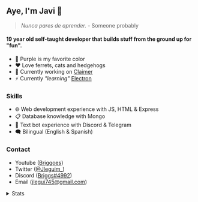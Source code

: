 ## Aye, I'm Javi 👋
>_Nunca pares de aprender._ - Someone probably
#### 19 year old self-taught developer that builds stuff from the ground up for "fun".
- 💜 Purple is my favorite color
- ❤ Love ferrets, cats and hedgehogs
- 🦍 Currently working on [Claimer](https://github.com/Jleguim/claimer)
- ⚡ Currently *"learning"* [Electron](https://www.electronjs.org/) 

### Skills
- 🌐 Web development experience with JS, HTML & Express
- 📋 Database knowledge with Mongo
- 💬 Text bot experience with Discord & Telegram
- 🗨 Bilingual (English & Spanish)

### Contact
- Youtube ([Briggoes](https://www.youtube.com/channel/UC15bHf8XbPIlQkifmlaSoDw))
- Twitter ([@Jleguim_](https://twitter.com/Jleguim_))
- Discord ([Briggs#4992](https://discord.gg/AH6yFdQtr4))
- Email (jlegui745@gmail.com)

<details><summary>Stats</summary>
<table align="center">
  <tr>
    <td>
      <img src ="https://github-readme-stats.vercel.app/api?username=Jleguim&show_icons=true&theme=tokyonight&custom_title=Jleguim%27s%20stats&hide_border=true&bg_color=00000000&hide_title=true" />
    </td>
    <td>
      <img src ="https://github-readme-stats.vercel.app/api/top-langs/?username=Jleguim&layout=compact&theme=tokyonight&hide_border=true&bg_color=00000000&hide_title=true" />
    </td>
  </tr>
</table>
